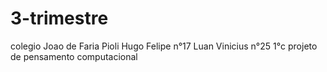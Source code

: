 # 3-trimestre
colegio Joao de Faria Pioli
Hugo Felipe n°17     Luan Vinicius n°25
1°c
projeto de pensamento computacional
